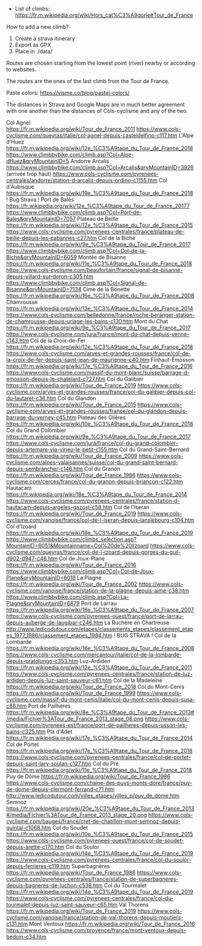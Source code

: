 - List of climbs: https://fr.m.wikipedia.org/wiki/Hors_cat%C3%A9gorie#Tour_de_France

How to add a new climb?
  1. Create a strava itinerary
  2. Export as GPX
  3. Place in ./data/ 

  
Routes are chosen starting from the lowest point (river) nearby or according to websites. 
 
The routes are the ones of the last climb from the Tour de France.

Paste colors: https://visme.co/blog/pastel-colors/

The distances in Strava and Google Maps are in much better agreement with one another than the distances of Cols-cyclisme and any of the two.

Col Agnel		
	https://fr.m.wikipedia.org/wiki/Tour_de_France_2011
	https://www.cols-cyclisme.com/queyras/italie/col-agnel-depuis-casteldelfino-c117.htm
L'Alpe d'Huez	
	https://fr.m.wikipedia.org/wiki/12e_%C3%A9tape_du_Tour_de_France_2018
	https://www.climbbybike.com/climb.asp?Col=Alpe-dHuez&qryMountainID=5
Andorre Arcalis
	https://www.climbbybike.com/climb.asp?Col=Arcalis&qryMountainID=3926 (arrivée trop haut)
	https://www.cols-cyclisme.com/pyrenees-centrales/andorre/station-d-arcalis-depuis-ordino-c1155.htm
Col d'Aubisque
	https://fr.m.wikipedia.org/wiki/19e_%C3%A9tape_du_Tour_de_France_2018
	! Bug Strava ! 
Port de Balès
	https://fr.wikipedia.org/wiki/12e_%C3%A9tape_du_Tour_de_France_20177
	https://www.climbbybike.com/climb.asp?Col=Port-de-Bales&qryMountainID=7057
Plateau de Beille
	https://fr.m.wikipedia.org/wiki/12e_%C3%A9tape_du_Tour_de_France_2015
	https://www.cols-cyclisme.com/pyrenees-centrales/france/plateau-de-beille-depuis-les-cabannes-c27.htm
Col de la Biche
	https://fr.m.wikipedia.org/wiki/9e_%C3%A9tape_du_Tour_de_France_2017
	https://www.climbbybike.com/climb.asp?Col=Col-de-la-Biche&qryMountainID=6059
Montée de Bisanne
	https://fr.m.wikipedia.org/wiki/11e_%C3%A9tape_du_Tour_de_France_2018
	https://www.cols-cyclisme.com/beaufortain/france/signal-de-bisanne-depuis-villard-sur-doron-c305.htm
	https://www.climbbybike.com/climb.asp?Col=Signal-de-Bisanne&qryMountainID=7134
Cime de la Bonette
	https://fr.m.wikipedia.org/wiki/16e_%C3%A9tape_du_Tour_de_France_2008
Chamrousse
	https://fr.m.wikipedia.org/wiki/13e_%C3%A9tape_du_Tour_de_France_2014
	https://www.cols-cyclisme.com/belledonne/france/roche-beranger-station-de-chamrousse-depuis-uriage-les-bains-c130.htm
Mont du Chat
	https://fr.m.wikipedia.org/wiki/9e_%C3%A9tape_du_Tour_de_France_2017
	https://www.cols-cyclisme.com/jura/france/mont-du-chat-depuis-yenne-c143.htm
Col de la Croix-de-Fer
	https://fr.m.wikipedia.org/wiki/12e_%C3%A9tape_du_Tour_de_France_2018
	https://www.cols-cyclisme.com/arves-et-grandes-rousses/france/col-de-la-croix-de-fer-depuis-saint-jean-de-maurienne-c40.htm
Finhaut-Émosson
	https://fr.m.wikipedia.org/wiki/17e_%C3%A9tape_du_Tour_de_France_2016
	https://www.cols-cyclisme.com/massif-du-mont-blanc/suisse/barrage-d-emosson-depuis-le-chatelard-c727.htm
Col du Galibier
	https://fr.m.wikipedia.org/wiki/Tour_de_France_2019
	https://www.cols-cyclisme.com/arves-et-grandes-rousses/france/col-du-galibier-depuis-col-du-lautaret-c36.htm
Col du Glandon
	https://fr.m.wikipedia.org/wiki/Tour_de_France_2015
	https://www.cols-cyclisme.com/arves-et-grandes-rousses/france/col-du-glandon-depuis-barrage-du-verney-c45.htm
Plateau des Glières
	https://fr.m.wikipedia.org/wiki/10e_%C3%A9tape_du_Tour_de_France_2018
Col du Grand Colombier
	https://fr.m.wikipedia.org/wiki/9e_%C3%A9tape_du_Tour_de_France_2017
	https://www.cols-cyclisme.com/jura/france/col-du-grand-colombier-depuis-artemare-via-virieu-le-petit-c155.htm
Col du Grand-Saint-Bernard
	https://fr.m.wikipedia.org/wiki/Tour_de_France_2009
	https://www.cols-cyclisme.com/alpes-valaisannes/suisse/col-du-grand-saint-bernard-depuis-sembrancher-c146.htm
Col du Granon
	https://fr.m.wikipedia.org/wiki/Tour_de_France_1986
	https://www.cols-cyclisme.com/cerces/france/col-du-granon-depuis-briancon-c122.htm
Hautacam
	https://fr.wikipedia.org/wiki/18e_%C3%A9tape_du_Tour_de_France_2014
	https://www.cols-cyclisme.com/pyrenees-centrales/france/station-d-hautacam-depuis-argeles-gazost-c58.htm
Col de l'Iseran
	https://fr.m.wikipedia.org/wiki/Tour_de_France_2019
	https://www.cols-cyclisme.com/vanoise/france/col-de-l-iseran-depuis-lanslebourg-c104.htm
Col d'Izoard
	https://fr.m.wikipedia.org/wiki/18e_%C3%A9tape_du_Tour_de_France_2019
	https://www.climbbybike.com/climbs_selection.asp?MountainID=6051&Mountainname=Col%20de%20lIzoard
	https://www.cols-cyclisme.com/queyras/france/col-de-l-izoard-depuis-gorges-du-guil-d902-d947-c46.htm
Col de Joux-Plane
	https://fr.m.wikipedia.org/wiki/Tour_de_France_2016
	https://www.climbbybike.com/climb.asp?Col=Col-de-Joux-Plane&qryMountainID=6018
La Plagne
	https://fr.m.wikipedia.org/wiki/Tour_de_France_2002
	https://www.cols-cyclisme.com/vanoise/france/station-de-la-plagne-depuis-aime-c38.htm
	https://www.climbbybike.com/climb.asp?Col=La-Plagne&qryMountainID=6879
Port de Larrau
	https://fr.m.wikipedia.org/wiki/16e_%C3%A9tape_du_Tour_de_France_2007
	https://www.cols-cyclisme.com/pyrenees-ouest/france/port-de-larrau-depuis-auberge-de-laugibar-c246.htm
La Ruchère en Chartreuse
	http://www.ledicodutour.com/etapes/classements_etapes/classement_etapes_1977_1986/classement_etapes_1984.htm
	! BUG STRAVA !
Col de la Lombarde
	https://fr.m.wikipedia.org/wiki/16e_%C3%A9tape_du_Tour_de_France_2008
	https://www.cols-cyclisme.com/mercantour/italie/col-de-la-lombarde-depuis-pratolungo-c353.htm
Luz-Ardiden
	https://fr.m.wikipedia.org/wiki/12e_%C3%A9tape_du_Tour_de_France_2011
	https://www.cols-cyclisme.com/pyrenees-centrales/france/station-de-luz-ardiden-depuis-luz-saint-sauveur-c61.htm
Col de la Madeleine
	https://fr.m.wikipedia.org/wiki/Tour_de_France_2018
Col du Mont-Cenis
	https://fr.m.wikipedia.org/wiki/Tour_de_France_1999
	https://www.cols-cyclisme.com/massif-du-mont-cenis/italie/col-du-mont-cenis-depuis-susa-c88.htm	
Port de Pailhères
	https://fr.m.wikipedia.org/wiki/8e_%C3%A9tape_du_Tour_de_France_2013#/media/Fichier%3ATour_de_France_2013_stage_08.png
	https://www.cols-cyclisme.com/pyrenees-est/france/port-de-pailheres-depuis-usson-les-bains-c325.htm
Pla d'Adet
	https://fr.m.wikipedia.org/wiki/17e_%C3%A9tape_du_Tour_de_France_2014
Col de Portet
	https://fr.m.wikipedia.org/wiki/17e_%C3%A9tape_du_Tour_de_France_2018
	https://www.cols-cyclisme.com/pyrenees-centrales/france/col-de-portet-depuis-saint-lary-soulan-c127.htm
Col du Pré
	https://fr.m.wikipedia.org/wiki/11e_%C3%A9tape_du_Tour_de_France_2018
Puy de Dôme
	https://fr.m.wikipedia.org/wiki/Tour_de_France_1986
	https://www.cols-cyclisme.com/chaine-des-puys-monts-dore/france/puy-de-dome-depuis-clermont-ferrand-c71.htm
	http://www.ledicodutour.com/villes_etapes/villes_p/puy_de_dome.htm
Semnoz
	https://fr.m.wikipedia.org/wiki/20e_%C3%A9tape_du_Tour_de_France_2013#/media/Fichier%3ATour_de_France_2013_stage_20.png
	https://www.cols-cyclisme.com/bauges/france/cret-de-chatillon-mont-semnoz-depuis-quintal-c1068.htm
Col du Soudet
	https://fr.m.wikipedia.org/wiki/10e_%C3%A9tape_du_Tour_de_France_2015
	https://www.cols-cyclisme.com/pyrenees-ouest/france/col-de-soudet-depuis-arette-c170.htm
Col du Soulor
	https://fr.m.wikipedia.org/wiki/14e_%C3%A9tape_du_Tour_de_France_2019
	https://www.cols-cyclisme.com/pyrenees-centrales/france/col-du-soulor-depuis-ferrieres-c119.htm
Superbagnères
	https://fr.m.wikipedia.org/wiki/Tour_de_France_1986
	https://www.cols-cyclisme.com/pyrenees-centrales/france/station-de-superbagneres-depuis-bagneres-de-luchon-c538.htm
Col du Tourmalet
	https://fr.m.wikipedia.org/wiki/14e_%C3%A9tape_du_Tour_de_France_2019
	https://www.cols-cyclisme.com/pyrenees-centrales/france/col-du-tourmalet-depuis-luz-saint-sauveur-c65.htm
Val Thorens
	https://fr.m.wikipedia.org/wiki/Tour_de_France_2019
	https://www.cols-cyclisme.com/vanoise/france/station-de-val-thorens-depuis-moutiers-c131.htm
Mont Ventoux
	https://fr.m.wikipedia.org/wiki/Tour_de_France_2016
	https://www.cols-cyclisme.com/provence/france/mont-ventoux-depuis-bedoin-c34.htm
	